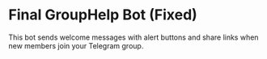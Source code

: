 # Final GroupHelp Bot (Fixed)

This bot sends welcome messages with alert buttons and share links when new members join your Telegram group.